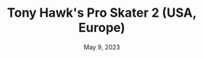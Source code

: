 ---
layout: gba
title: "Tony Hawk's Pro Skater 2 (USA, Europe)"
categories:
 - approved
 - gba
 - universal
 - safe
tags:
- tony hawk
- pro
date: May 9, 2023
permalink: /games/pro-2/play/details
publisher: Activision
id: pro-2
---